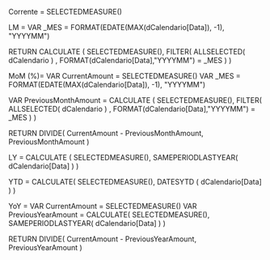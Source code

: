 Corrente =
SELECTEDMEASURE()

LM =
VAR _MES = 
    FORMAT(EDATE(MAX(dCalendario[Data]), -1), "YYYYMM")

RETURN
CALCULATE (
    SELECTEDMEASURE(),
    FILTER( 
        ALLSELECTED( dCalendario )
        , FORMAT(dCalendario[Data],"YYYYMM") = _MES
    )
   )

MoM (%)=
VAR CurrentAmount = SELECTEDMEASURE()
VAR _MES = 
    FORMAT(EDATE(MAX(dCalendario[Data]), -1), "YYYYMM")

VAR PreviousMonthAmount =
CALCULATE (
    SELECTEDMEASURE(),
    FILTER( 
        ALLSELECTED( dCalendario )
        , FORMAT(dCalendario[Data],"YYYYMM") = _MES
    )
   )
 
RETURN
    DIVIDE( CurrentAmount - PreviousMonthAmount, PreviousMonthAmount )

LY = 
CALCULATE (
    SELECTEDMEASURE(),
    SAMEPERIODLASTYEAR( dCalendario[Data] )
    )

YTD = 
CALCULATE( 
    SELECTEDMEASURE(), 
    DATESYTD ( dCalendario[Data] ) 
)

YoY = 
VAR CurrentAmount = SELECTEDMEASURE()
VAR PreviousYearAmount = 
    CALCULATE(
        SELECTEDMEASURE(),
        SAMEPERIODLASTYEAR( dCalendario[Data] )
        )
        
RETURN
    DIVIDE( CurrentAmount - PreviousYearAmount, PreviousYearAmount )